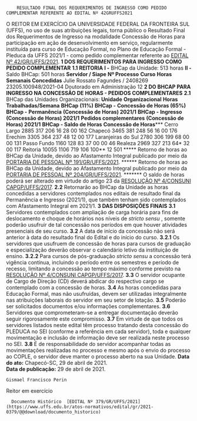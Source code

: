         RESULTADO FINAL DOS REQUERIMENTOS DE INGRESSO COMO PEDIDO COMPLEMENTAR REFERENTE AO EDITAL Nº 42GRUFFS2021  

 O REITOR EM EXERCÍCIO DA UNIVERSIDADE FEDERAL DA FRONTEIRA SUL (UFFS), no uso de suas atribuições legais, torna público o Resultado Final dos Requerimentos de Ingresso na modalidade Concessão de Horas para participação em ação de desenvolvimento em serviço, regularmente instituída para curso de Educação Formal, no Plano de Educação Formal - Pleduca da UFFS 2021/1 - como pedido complementar referente ao [EDITAL Nº 42/GR/UFFS/2021](https://www.uffs.edu.br/atos-normativos/edital/gr/2021-0042).  **1 DOS REQUERIMENTOS PARA INGRESSO COMO PEDIDO COMPLEMENTAR** **1.1 REITORIA** **I -**  BHCap da Unidade: 513 horas **II -**  Saldo BHCap: 501 horas     **Servidor / Siape**   **Nº Processo**   **Curso**   **Horas Semanais Concedidas**     Julie Rossato Fagundes / 2408269   23205.100948/2021-04   Doutorado em Administração   12      **2 DO BHCAP PARA INGRESSO NA CONCESSÃO DE HORAS - PEDIDOS COMPLEMENTARES** **2.1**  BHCap das Unidades Organizacionais:     **Unidade** **Organizacional**   **Horas** **Trabalhadas/Semana**   **BHCap** **(11%)**   **BHCap -** **Concessão de Horas (65%)**   **BHCap -** **Permanência** **(Concessão de Horas) 2021/1**   **BHCap -** **Ingresso** **(Concessão de Horas) 2021/1**   **Pedidos complementares** **(Concessão de Horas) 2021/1**   **BHCap - Saldo de Horas** **Concessão de Horas*****     Cerro Largo   2885   317   206   16   28   00   162     Chapecó   3465   381   248   56   16   00   176     Erechim   3305   364   237   48   12   00   177     Laranjeiras do Sul   2780   306   199   68   00   00   131     Passo Fundo   1160   128   83   37   00   00   46     Realeza   2969   327   213   64*   32   00   117     Reitoria   10055   1106   719   106   100**   12   501     *****  Retorno de horas ao BHCap da Unidade, devido ao Afastamento Integral publicado por meio da [PORTARIA DE PESSOAL Nº 191/GR/UFFS/2021](https://www.uffs.edu.br/atos-normativos/portaria-de-pessoal/gr/2021-0191). ******  Retorno de horas ao BHCap da Unidade, devido ao Afastamento Integral publicado por meio da [PORTARIA DE PESSOAL Nº 204/GR/UFFS/2021](https://www.uffs.edu.br/atos-normativos/portaria-de-pessoal/gr/2021-0204). *******  O saldo de horas poderá ser alterado em virtude do artigo 23 da [RESOLUÇÃO Nº 4/CONSUNI CAPGP/UFFS/2017](https://www.uffs.edu.br/atos-normativos/resolucao/consunicapgp/2017-0004). **2.2**  Retornarão ao BHCap da Unidade as horas concedidas a servidores contemplados nos editais de resultado final da Permanência e Ingresso (2021/1), que também tenham sido contemplados com Afastamento Integral em 2021/1.  **3 DAS DISPOSIÇÕES FINAIS** **3.1**  Servidores contemplados com ampliação de carga horária para fins de deslocamento e choque de horários nos níveis de *stricto sensu* , somente poderão usufruir de tal concessão nos períodos em que houver atividades presenciais de seu curso. **3.2**  A data de início da concessão não será anterior à data do resultado final do Edital e do início do curso. **3.2.1**  Os servidores que usufruem de concessão de horas para cursos de graduação e especialização deverão observar o calendário letivo da instituição de ensino. **3.2.2**  Para cursos de pós-graduação *stricto sensu*  a concessão terá vigência contínua, incluindo o período entre os semestres e período de recesso, limitando a concessão ao tempo máximo conforme previsto na [RESOLUÇÃO Nº 4/CONSUNI CAPGP/UFFS/2017](https://www.uffs.edu.br/atos-normativos/resolucao/consunicapgp/2017-0004). **3.3**  O servidor ocupante de Cargo de Direção (CD) deverá abdicar do respectivo cargo se contemplado com a concessão de horas. **3.4**  As horas concedidas para Educação Formal, mas não usufruídas, devem ser utilizadas integralmente nas atribuições laborais do servidor em seu setor de lotação. **3.5**  Poderão ser solicitados documentos e/ou informações complementares. **3.6**  Servidores que comprometeram-se a entregar documentação deverão seguir rigorosamente este compromisso. **3.7**  Em virtude de que todos os servidores listados neste edital têm processo tratando desta concessão do PLEDUCA no SEI (conforme a referência em cada servidor), toda e qualquer movimentação e inclusão de informação deve ser realizada neste processo no SEI. **3.8**  É de responsabilidade do servidor acompanhar todas as movimentações realizadas no processo e mesmo após o envio do processo ao COPLE, o servidor deve manter o processo aberto na sua Unidade.      **Data do ato:** Chapecó-SC, 29 de abril de 2021.   
 **Data de publicação:**  29 de abril de 2021. 

    Gismael Francisco Perin   
 Reitor em exercício 

      Documento Histórico  [EDITAL Nº 379/GR/UFFS/2021](https://www.uffs.edu.br/atos-normativos/edital/gr/2021-0379/@@download/documento_historico)     
      
